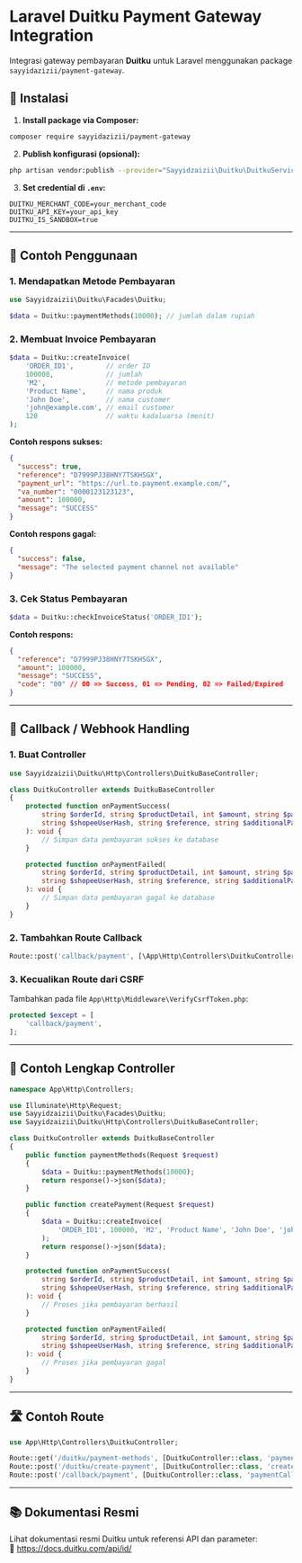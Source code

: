 
# Laravel Duitku Payment Gateway Integration

Integrasi gateway pembayaran **Duitku** untuk Laravel menggunakan package `sayyidazizii/payment-gateway`.

## 🔧 Instalasi

1. **Install package via Composer:**

```bash
composer require sayyidazizii/payment-gateway
```

2. **Publish konfigurasi (opsional):**

```bash
php artisan vendor:publish --provider="Sayyidzaizii\Duitku\DuitkuServiceProvider"
```

3. **Set credential di `.env`:**

```env
DUITKU_MERCHANT_CODE=your_merchant_code
DUITKU_API_KEY=your_api_key
DUITKU_IS_SANDBOX=true
```

---

## 🚀 Contoh Penggunaan

### 1. Mendapatkan Metode Pembayaran

```php
use Sayyidzaizii\Duitku\Facades\Duitku;

$data = Duitku::paymentMethods(10000); // jumlah dalam rupiah
```

### 2. Membuat Invoice Pembayaran

```php
$data = Duitku::createInvoice(
    'ORDER_ID1',        // order ID
    100000,             // jumlah
    'M2',               // metode pembayaran
    'Product Name',     // nama produk
    'John Doe',         // nama customer
    'john@example.com', // email customer
    120                 // waktu kadaluarsa (menit)
);
```

**Contoh respons sukses:**

```json
{
  "success": true,
  "reference": "D7999PJ38HNY7TSKHSGX",
  "payment_url": "https://url.to.payment.example.com/",
  "va_number": "0000123123123",
  "amount": 100000,
  "message": "SUCCESS"
}
```

**Contoh respons gagal:**

```json
{
  "success": false,
  "message": "The selected payment channel not available"
}
```

### 3. Cek Status Pembayaran

```php
$data = Duitku::checkInvoiceStatus('ORDER_ID1');
```

**Contoh respons:**

```json
{
  "reference": "D7999PJ38HNY7TSKHSGX",
  "amount": 100000,
  "message": "SUCCESS",
  "code": "00" // 00 => Success, 01 => Pending, 02 => Failed/Expired
}
```

---

## 📡 Callback / Webhook Handling

### 1. Buat Controller

```php
use Sayyidzaizii\Duitku\Http\Controllers\DuitkuBaseController;

class DuitkuController extends DuitkuBaseController
{
    protected function onPaymentSuccess(
        string $orderId, string $productDetail, int $amount, string $paymentCode,
        string $shopeeUserHash, string $reference, string $additionalParam
    ): void {
        // Simpan data pembayaran sukses ke database
    }

    protected function onPaymentFailed(
        string $orderId, string $productDetail, int $amount, string $paymentCode,
        string $shopeeUserHash, string $reference, string $additionalParam
    ): void {
        // Simpan data pembayaran gagal ke database
    }
}
```

### 2. Tambahkan Route Callback

```php
Route::post('callback/payment', [\App\Http\Controllers\DuitkuController::class, 'paymentCallback']);
```

### 3. Kecualikan Route dari CSRF

Tambahkan pada file `App\Http\Middleware\VerifyCsrfToken.php`:

```php
protected $except = [
    'callback/payment',
];
```

---

## 📂 Contoh Lengkap Controller

```php
namespace App\Http\Controllers;

use Illuminate\Http\Request;
use Sayyidzaizii\Duitku\Facades\Duitku;
use Sayyidzaizii\Duitku\Http\Controllers\DuitkuBaseController;

class DuitkuController extends DuitkuBaseController
{
    public function paymentMethods(Request $request)
    {
        $data = Duitku::paymentMethods(10000);
        return response()->json($data);
    }

    public function createPayment(Request $request)
    {
        $data = Duitku::createInvoice(
            'ORDER_ID1', 100000, 'M2', 'Product Name', 'John Doe', 'john@example.com', 120
        );
        return response()->json($data);
    }

    protected function onPaymentSuccess(
        string $orderId, string $productDetail, int $amount, string $paymentCode,
        string $shopeeUserHash, string $reference, string $additionalParam
    ): void {
        // Proses jika pembayaran berhasil
    }

    protected function onPaymentFailed(
        string $orderId, string $productDetail, int $amount, string $paymentCode,
        string $shopeeUserHash, string $reference, string $additionalParam
    ): void {
        // Proses jika pembayaran gagal
    }
}
```

---

## 🛣️ Contoh Route

```php
use App\Http\Controllers\DuitkuController;

Route::get('/duitku/payment-methods', [DuitkuController::class, 'paymentMethods']);
Route::post('/duitku/create-payment', [DuitkuController::class, 'createPayment']);
Route::post('/callback/payment', [DuitkuController::class, 'paymentCallback']);
```

---

## 📚 Dokumentasi Resmi

Lihat dokumentasi resmi Duitku untuk referensi API dan parameter:  
🔗 https://docs.duitku.com/api/id/
